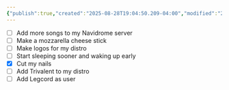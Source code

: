 ```yaml
---
{"publish":true,"created":"2025-08-28T19:04:50.209-04:00","modified":"2025-08-29T11:56:34.119-04:00","cssclasses":""}
---
```


- [ ] Add more songs to my Navidrome server
- [ ] Make a mozzarella cheese stick
- [ ] Make logos for my distro
- [ ] Start sleeping sooner and waking up early
- [x] Cut my nails
- [ ] Add Trivalent to my distro
- [ ] Add Legcord as user